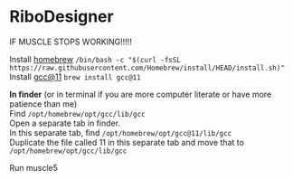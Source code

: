 # RiboDesigner

IF MUSCLE STOPS WORKING!!!!!

Install [homebrew]( https://brew.sh/) ``/bin/bash -c "$(curl -fsSL https://raw.githubusercontent.com/Homebrew/install/HEAD/install.sh)"``  
Install [gcc@11](https://gcc.gnu.org/) ``brew install gcc@11``  

**In finder** (or in terminal if you are more computer literate or have more patience than me)  
Find ``/opt/homebrew/opt/gcc/lib/gcc``  
Open a separate tab in finder.  
In this separate tab, find ``/opt/homebrew/opt/gcc@11/lib/gcc``  
Duplicate the file called 11 in this separate tab and move that to ``/opt/homebrew/opt/gcc/lib/gcc``  

Run muscle5 